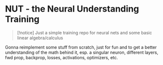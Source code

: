 # NUT - the Neural Understanding Training
>[!notice] Just a simple training repo for neural nets and some basic linear algebra/calculus

Gonna reimplement some stuff from scratch, just for fun and to get a better understanding of the math behind it, esp. a singular neuron, different layers, fwd prop, backprop, losses, activations, optimizers, etc.